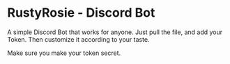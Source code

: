 # RustyRosie - Discord Bot
A simple Discord Bot that works for anyone.
Just pull the file, and add your Token.
Then customize it according to your taste.

Make sure you make your token secret.
